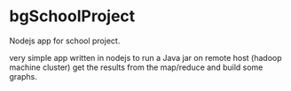 # bgSchoolProject


Nodejs app for school project.

very simple app written in nodejs to run a Java jar on remote host (hadoop machine cluster)
get the results from the map/reduce and build some graphs.
